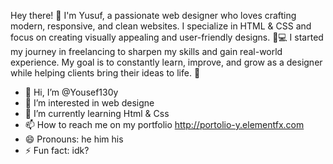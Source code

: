 Hey there! 👋 I'm Yusuf, a passionate web designer who loves crafting modern, responsive, and clean websites. I specialize in HTML & CSS and focus on creating visually appealing and user-friendly designs.
🎨💻 I started my journey in freelancing to sharpen my skills and gain real-world experience.
My goal is to constantly learn, improve, and grow as a designer while helping clients bring their ideas to life. 🚀









- 👋 Hi, I’m @Yousef130y
- 👀 I’m interested in web designe
- 🌱 I’m currently learning Html & Css
- 📫 How to reach me on my portfolio http://portolio-y.elementfx.com
- 😄 Pronouns: he him his
- ⚡ Fun fact: idk?
